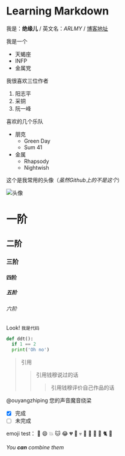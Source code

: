 # Learning Markdown

我是：**绝缘儿** / 英文名：*ARLMY* / [博客地址](http://blog.arlmy.me)

我是一个

* 天蝎座
* INFP
* 金属党

我很喜欢三位作者

1. 阳志平
2. 采铜
3. 阮一峰

喜欢的几个乐队

- 朋克
  - Green Day
  - Sum 41
- 金属
  - Rhapsody
  - Nightwish
  
这个是我常用的头像（*虽然Github上的不是这个*）

![头像](https://img1.doubanio.com/icon/ul2171815-18.jpg)

# 一阶
## 二阶
### 三阶
#### 四阶
##### 五阶
###### 六阶


Look! `我是代码`

```python
def ddt():
  if 1 == 2
  print('Oh no')
```

> 引用
>> 引用钱穆说过的话
>>> 引用钱穆评价自己作品的话

@ouyangzhiping  您的声音魔音绕梁

- [x] 完成
- [ ] 未完成

emoji test：
:camel: :smile: :boom: :cat: :joy: :broken_heart: :imp:
:skull: :hear_no_evil: :speak_no_evil: :see_no_evil:
:chicken: :cat2: :new_moon_with_face:

_You **can** combine them_
